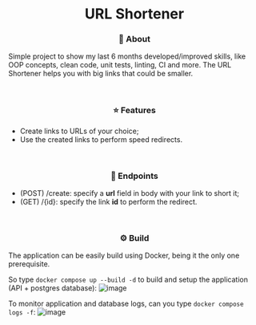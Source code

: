 <h1 align = "center"> URL Shortener </h1>

<h3 align = "center"> 💁 About </h3>
<p>
  Simple project to show my last 6 months developed/improved skills, like OOP concepts, clean code, unit tests, linting, CI and more. The URL Shortener helps you with big links that could be smaller.
 </p>

<br>
 
<h3 align = "center"> ⭐ Features </h3>
<ul>
  <li> Create links to URLs of your choice; </li>
  <li> Use the created links to perform speed redirects. </li>
 </ul>

<br>

<h3 align = "center"> 🎯 Endpoints </h3>
<ul>
  <li> (POST) /create: specify a <strong>url</strong> field in body with your link to short it; </li>
  <li> (GET) /{ìd}: specify the link <strong>id</strong> to perform the redirect. </li>
</ul>

<br>

<h3 align = "center"> ⚙️ Build </h3>
<p>
  The application can be easily build using Docker, being it the only one prerequisite.
</p>

So type `docker compose up --build -d` to build and setup the application (API + postgres database):
![image](https://user-images.githubusercontent.com/61753537/204239642-042141be-cb42-4576-8744-bbea172fbf19.png)
 
To monitor application and database logs, can you type `docker compose logs -f`:
![image](https://user-images.githubusercontent.com/61753537/204240469-c6651d25-20d7-4dbd-8ac0-0149b3b193c6.png)


 
